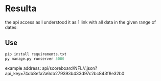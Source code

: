 # Resulta

the api access as I understood it as 1 link with all data in the given range of dates:

## Use
```python
pip install requirements.txt
py manage.py runserver 5000
```

example address: api/scoreboard/NFL/<YYYY-MM-DD>/<YYYY-MM-DD>.json?api_key=74db8efa2a6db279393b433d97c2bc843f8e32b0
